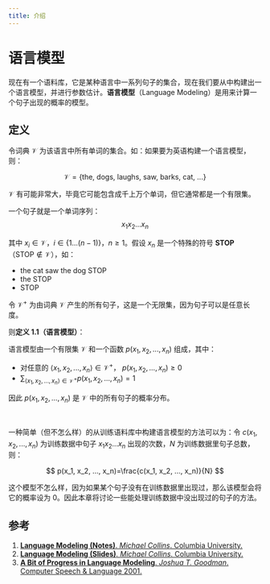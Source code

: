 ```yaml
---
title: 介绍
---
```


# 语言模型

现在有一个语料库，它是某种语言中一系列句子的集合，现在我们要从中构建出一个语言模型，并进行参数估计。**语言模型**（Language Modeling）是用来计算一个句子出现的概率的模型。


## 定义

令词典 $\mathcal{V}$ 为该语言中所有单词的集合。如：如果要为英语构建一个语言模型，则：

$$
\mathcal{V} = \{\text{the, dogs, laughs, saw, barks, cat, ...}\}
$$

$\mathcal{V}$ 有可能非常大，毕竟它可能包含成千上万个单词，但它通常都是一个有限集。

一个句子就是一个单词序列：
$$
x_1x_2 ... x_n
$$

其中 $x_i \in \mathcal{V}$，$i \in \{1...(n-1)\}$，$n \geq 1$。假设 $x_n$ 是一个特殊的符号 **STOP**（$\text{STOP} \notin \mathcal{V}$），如：

- the cat saw the dog STOP
- the STOP
- STOP

令 $\mathcal{V}^+$ 为由词典 $\mathcal{V}$ 产生的所有句子，这是一个无限集，因为句子可以是任意长度。

则**定义 1.1（语言模型）**：

语言模型由一个有限集 $\mathcal{V}$ 和一个函数 $p(x_1, x_2, ..., x_n)$ 组成，其中：

- 对任意的 $\langle x_1, x_2, ..., x_n \rangle \in \mathcal{V}^{+}$， $p(x_1, x_2, ..., x_n) \geq 0$
- $\sum_{\langle x_1, x_2, ..., x_n \rangle \in \mathcal{V}^{+}} p(x_1, x_2, ..., x_n)=1$

因此 $p(x_1, x_2, ..., x_n)$ 是 $\mathcal{V}$ 中的所有句子的概率分布。

<br>

一种简单（但不怎么样）的从训练语料库中构建语言模型的方法可以为：令 $c(x_1, x_2, ..., x_n)$ 为训练数据中句子 $x_1x_2 ... x_n$ 出现的次数，$N$ 为训练数据里句子总数，则：

$$
p(x_1, x_2, ..., x_n)=\frac{c(x_1, x_2, ..., x_n)}{N}
$$

这个模型不怎么样，因为如果某个句子没有在训练数据里出现过，那么该模型会将它的概率设为 0。因此本章将讨论一些能处理训练数据中没出现过的句子的方法。



## 参考

1. [**Language Modeling (Notes)**. *Michael Collins*. Columbia University.](http://www.cs.columbia.edu/~mcollins/lm-spring2013.pdf)
2. [**Language Modeling (Slides)**. *Michael Collins*. Columbia University.](http://www.cs.columbia.edu/~mcollins/cs4705-spring2019/slides/lmslides.pdf)
3. [**A Bit of Progress in Language Modeling**. *Joshua T. Goodman*. Computer Speech & Language 2001.](http://www-labs.iro.umontreal.ca/~felipe/IFT6285-Automne2019/resources-2011/Articles/goodman2001.pdf)